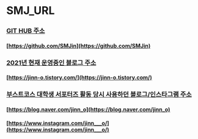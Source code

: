 # SMJ_URL

### [GIT HUB 주소](https://github.com/SMJin)
#### [https://github.com/SMJin](https://github.com/SMJin)

### [2021년 현재 운영중인 블로그 주소](https://jinn-o.tistory.com/)
#### [https://jinn-o.tistory.com/](https://jinn-o.tistory.com/)

### [부스트코스 대학생 서포터즈 활동 당시 사용하던 블로그/인스타그램 주소](https://blog.naver.com/jinn_o)
#### [https://blog.naver.com/jinn_o](https://blog.naver.com/jinn_o)
#### [https://www.instagram.com/jinn___o/](https://www.instagram.com/jinn___o/)
